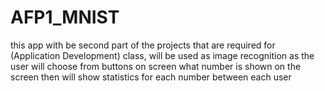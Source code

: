 # AFP1_MNIST

this app with be second part of the projects that are required for (Application Development) class, will be used as image recognition as the user will choose from buttons on screen what number is shown on the screen then will show statistics for each number between each user